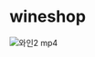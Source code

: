 # wineshop

![와인2 mp4](https://user-images.githubusercontent.com/82815356/147213713-cab8a782-23fc-4cb5-b26e-752b1136b058.gif)
